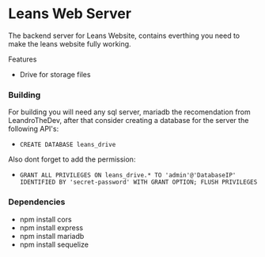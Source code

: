 # Leans Web Server
The backend server for Leans Website, contains everthing you need to make the leans website fully working.

Features
- Drive for storage files

### Building
For building you will need any sql server, mariadb the recomendation from LeandroTheDev, after that consider creating a database for the server the following API's: 
- ``CREATE DATABASE leans_drive``

Also dont forget to add the permission:
- ``GRANT ALL PRIVILEGES ON leans_drive.* TO 'admin'@'DatabaseIP' IDENTIFIED BY 'secret-password' WITH GRANT OPTION; FLUSH PRIVILEGES``

### Dependencies
- npm install cors
- npm install express
- npm install mariadb
- npm install sequelize